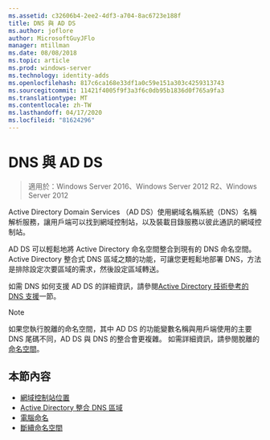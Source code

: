 ```yaml
---
ms.assetid: c32606b4-2ee2-4df3-a704-8ac6723e188f
title: DNS 與 AD DS
ms.author: joflore
author: MicrosoftGuyJFlo
manager: mtillman
ms.date: 08/08/2018
ms.topic: article
ms.prod: windows-server
ms.technology: identity-adds
ms.openlocfilehash: 817c6ca168e33df1a0c59e151a303c4259313743
ms.sourcegitcommit: 11421f4005f9f3a3f6c0db95b1836d0f765a9fa3
ms.translationtype: MT
ms.contentlocale: zh-TW
ms.lasthandoff: 04/17/2020
ms.locfileid: "81624296"
---
```

# <a name="dns-and-ad-ds"></a>DNS 與 AD DS

> 適用於：Windows Server 2016、Windows Server 2012 R2、Windows Server 2012

Active Directory Domain Services （AD DS）使用網域名稱系統（DNS）名稱解析服務，讓用戶端可以找到網域控制站，以及裝載目錄服務以彼此通訊的網域控制站。

AD DS 可以輕鬆地將 Active Directory 命名空間整合到現有的 DNS 命名空間。 Active Directory 整合式 DNS 區域之類的功能，可讓您更輕鬆地部署 DNS，方法是排除設定次要區域的需求，然後設定區域轉送。

如需 DNS 如何支援 AD DS 的詳細資訊，請參閱[Active Directory 技術參考的 DNS 支援](https://docs.microsoft.com/previous-versions/windows/it-pro/windows-server-2003/cc781627(v=ws.10))一節。

> [!NOTE]
> 如果您執行脫離的命名空間，其中 AD DS 的功能變數名稱與用戶端使用的主要 DNS 尾碼不同，AD DS 與 DNS 的整合會更複雜。 如需詳細資訊，請參閱脫離的[命名空間](Disjoint-Namespace.md)。

## <a name="in-this-section"></a>本節內容

- [網域控制站位置](Domain-Controller-Location.md)
- [Active Directory 整合 DNS 區域](Active-Directory-Integrated-DNS-Zones.md)
- [電腦命名](Computer-Naming.md)
- [斷續命名空間](Disjoint-Namespace.md)
